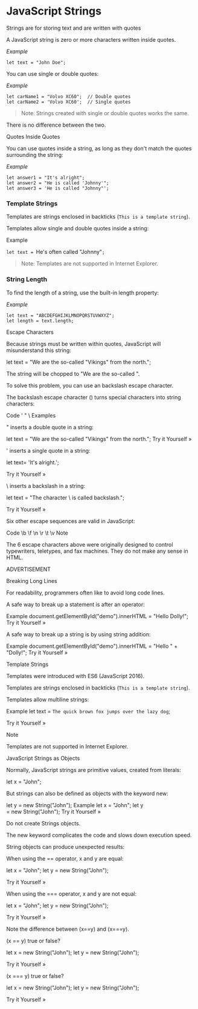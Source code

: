 # JavaScript Strings

Strings are for storing text and are written with quotes

A JavaScript string is zero or more characters written inside quotes.

*Example*

`let text = "John Doe";`


You can use single or double quotes:

*Example*

```
let carName1 = "Volvo XC60";  // Double quotes
let carName2 = 'Volvo XC60';  // Single quotes
```


> Note: Strings created with single or double quotes works the same.

There is no difference between the two.

Quotes Inside Quotes

You can use quotes inside a string, as long as they don't match the quotes surrounding the string:

*Example*

```
let answer1 = "It's alright";
let answer2 = "He is called 'Johnny'";
let answer3 = 'He is called "Johnny"';
```

### Template Strings

Templates are strings enclosed in backticks (`This is a template string`).

Templates allow single and double quotes inside a string:

Example

`let text = `He's often called "Johnny"`;`



> Note: Templates are not supported in Internet Explorer.


### String Length

To find the length of a string, use the built-in length property:

*Example*

```
let text = "ABCDEFGHIJKLMNOPQRSTUVWXYZ";
let length = text.length;
```

Escape Characters

Because strings must be written within quotes, JavaScript will misunderstand this string:

let text = "We are the so-called "Vikings" from the north.";

The string will be chopped to "We are the so-called ".

To solve this problem, you can use an backslash escape character.

The backslash escape character (\) turns special characters into string characters:

Code
\'
\"
\\
Examples

\" inserts a double quote in a string:

let text = "We are the so-called \"Vikings\" from the north.";
Try it Yourself »

\' inserts a single quote in a string:

let text= 'It\'s alright.';

Try it Yourself »

\\ inserts a backslash in a string:

let text = "The character \\ is called backslash.";

Try it Yourself »

Six other escape sequences are valid in JavaScript:

Code
\b
\f
\n
\r
\t
\v
Note

The 6 escape characters above were originally designed to control typewriters, teletypes, and fax machines. They do not make any sense in HTML.


ADVERTISEMENT

Breaking Long Lines

For readability, programmers often like to avoid long code lines.

A safe way to break up a statement is after an operator:

Example
document.getElementById("demo").innerHTML =
"Hello Dolly!";
Try it Yourself »

A safe way to break up a string is by using string addition:

Example
document.getElementById("demo").innerHTML = "Hello " +
"Dolly!";
Try it Yourself »

Template Strings

Templates were introduced with ES6 (JavaScript 2016).

Templates are strings enclosed in backticks (`This is a template string`).

Templates allow multiline strings:

Example
let text =
`The quick
brown fox
jumps over
the lazy dog`;

Try it Yourself »

Note

Templates are not supported in Internet Explorer.


JavaScript Strings as Objects

Normally, JavaScript strings are primitive values, created from literals:

let x = "John";

But strings can also be defined as objects with the keyword new:

let y = new String("John");
Example
let x = "John";
let y = new String("John");
Try it Yourself »

Do not create Strings objects.

The new keyword complicates the code and slows down execution speed.

String objects can produce unexpected results:

When using the == operator, x and y are equal:

let x = "John";
let y = new String("John");

Try it Yourself »

When using the === operator, x and y are not equal:

let x = "John";
let y = new String("John");

Try it Yourself »

Note the difference between (x==y) and (x===y).

(x == y) true or false?

let x = new String("John");
let y = new String("John");

Try it Yourself »

(x === y) true or false?

let x = new String("John");
let y = new String("John");

Try it Yourself »
